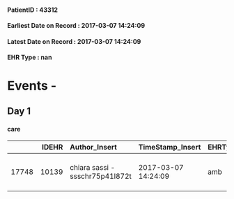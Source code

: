 
#### PatientID : 43312
#### Earliest Date on Record : 2017-03-07 14:24:09
#### Latest Date on Record : 2017-03-07 14:24:09
#### EHR Type : nan

# Events - 

## Day 1

#### care
|       |   IDEHR | Author_Insert                   | TimeStamp_Insert    | EHRType   |   PatientID |   IDGESTIONE_AUSILI |   opt_annulla_consegna | dt_Ric_consegna     | opt_ausilio                    |
|------:|--------:|:--------------------------------|:--------------------|:----------|------------:|--------------------:|-----------------------:|:--------------------|:-------------------------------|
| 17748 |   10139 | chiara sassi - ssschr75p41l872t | 2017-03-07 14:24:09 | amb       |       43312 |               17682 |                      0 | 2017-03-07 00:00:00 | folding wheelchair outdoor # 3 |



